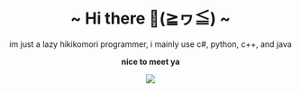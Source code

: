 <body>
  <center>
<h1 align="center">~ Hi there 👋(≧ヮ≦) ~</h1>
im just a lazy hikikomori programmer, i mainly use c#, python, c++, and java  

**nice to meet ya**

<img align="center" src="https://github.com/iloveichigomashimaro/iloveichigomashimaro/assets/137470257/ab07780d-c926-4426-a07d-3e139472192a">

</center>
</body>
